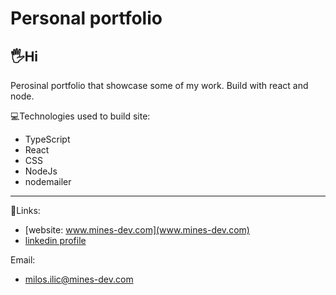 # Personal portfolio
🖐Hi 
---


Perosinal portfolio that showcase some of my work. Build with react and node. 


💻Technologies used to build site:
 - TypeScript
 - React
 - CSS
 - NodeJs
 - nodemailer
 ---

🔗Links:
- [website: www.mines-dev.com](www.mines-dev.com) 
- [linkedin profile](www.linkedin.com/milos-ilic-dev)

Email:
 - milos.ilic@mines-dev.com
